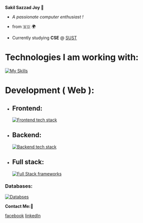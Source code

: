 **Sakil Sazzad Joy 👋**

- _A passionate computer enthusiast !_

- from 🇧🇩 🌍

- Currently studying **CSE** @ [SUST](https://www.sust.edu/)


# Technologies I am working with:

[![My Skills](https://skills.thijs.gg/icons?i=c,cpp,js,ts,java,python)](https://skills.thijs.gg)

# Development ( Web ):
- ## Frontend:
    [![Frontend tech stack](https://skills.thijs.gg/icons?i=react,next,tailwind)](https://skills.thijs.gg)
- ## Backend:
    [![Backend tech stack](https://skills.thijs.gg/icons?i=nodejs,express,nestjs)](https://skills.thijs.gg)
- ## Full stack:
    [![Full Stack frameworks](https://skills.thijs.gg/icons?i=next)](https://skills.thijs.gg)




### Databases:

[![Databses](https://skills.thijs.gg/icons?i=mongo,mysql)](https://skills.thijs.gg)

**Contact Me:🐛**

[facebook](https://www.facebook.com/profile.php?id=100080048493810)
[linkedIn](https://www.linkedin.com/in/sakil-sazzad-joy-56a716274/)

<!---
SS-Joy/SS-Joy is a ✨ special ✨ repository because its `README.md` (this file) appears on your GitHub profile.
You can click the Preview link to take a look at your changes.
--->

